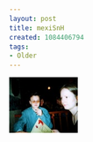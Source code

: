 ```yaml
---
layout: post
title: mexiSnH
created: 1084406794
tags:
- Older
---
```


<img src="/image/images/mexisnh-619.jpg"/>

